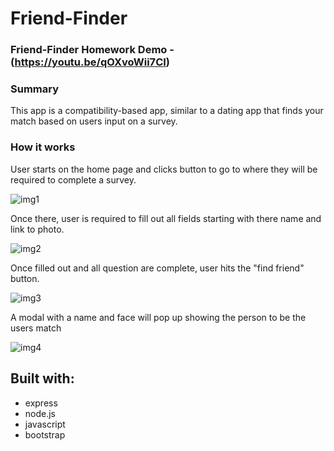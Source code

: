 # Friend-Finder

### Friend-Finder Homework Demo - (https://youtu.be/qOXvoWii7CI)

### Summary
This app is a compatibility-based app, similar to a dating app that finds your match based on users input on a survey.

### How it works

User starts on the home page and clicks button to go to where they will be required to complete a survey.

![img1](https://user-images.githubusercontent.com/54917461/77877295-37d27400-720a-11ea-8d72-a4c46b6e75c0.png)

Once there, user is required to fill out all fields starting with there name and link to photo.

![img2](https://user-images.githubusercontent.com/54917461/77877262-1f625980-720a-11ea-814f-a8d15fc8281e.png)

Once filled out and all question are complete, user hits the "find friend" button.

![img3](https://user-images.githubusercontent.com/54917461/77877268-225d4a00-720a-11ea-8f37-bb633e105c12.png)


A modal with a name and face will pop up showing the person to be the users match

![img4](https://user-images.githubusercontent.com/54917461/77877269-24270d80-720a-11ea-91e0-cb33860eb584.png)


## Built with:
* express
* node.js
* javascript
* bootstrap